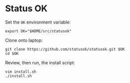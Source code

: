 # Status OK

Set the `OK` environment variable:

```
export OK="$HOME/src/statusok"
```

Clone onto laptop:

```
git clone https://github.com/statusok/statusok.git $OK
cd $OK
```

Review, then run, the install script:

```
vim install.sh
./install.sh
```
